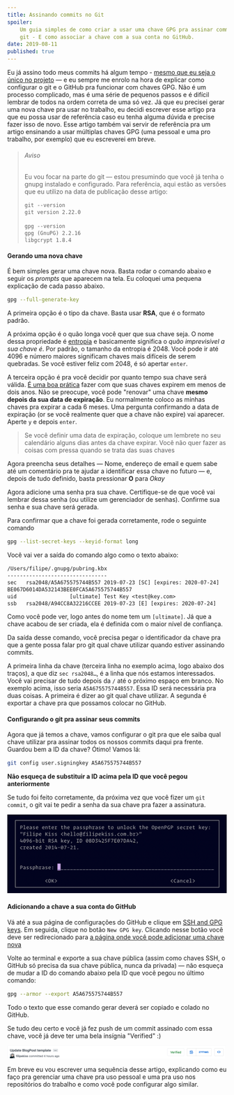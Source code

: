 ```yaml
---
title: Assinando commits no Git
spoiler:
    Um guia simples de como criar a usar uma chave GPG pra assinar commits no
    git - E como associar a chave com a sua conta no GitHub.
date: 2019-08-11
published: true
---
```


Eu já assino todo meus commits há algum tempo -
[mesmo que eu seja o único no projeto](https://github.com/filipekiss/dotfiles/commits/master)
— e eu sempre me enrolo na hora de explicar como configurar o git e o GitHub pra
funcionar com chaves GPG. Não é um processo complicado, mas é uma série de
pequenos passos e é difícil lembrar de todos na ordem correta de uma só vez. Já
que eu precisei gerar uma nova chave pra usar no trabalho, eu decidi escrever
esse artigo pra que eu possa usar de referência caso eu tenha alguma dúvida e
precise fazer isso de novo. Esse artigo também vai servir de referência pra um
artigo ensinando a usar múltiplas chaves GPG (uma pessoal e uma pro trabalho,
por exemplo) que eu escreverei em breve.

> ###### Aviso
>
> Eu vou focar na parte do git — estou presumindo que você já tenha o gnupg
> instalado e configurado. Para referência, aqui estão as versões que eu utilizo
> na data de publicação desse artigo:
>
> ```
> git --version
> git version 2.22.0
>
> gpg --version
> gpg (GnuPG) 2.2.16
> libgcrypt 1.8.4
> ```

#### Gerando uma nova chave

É bem simples gerar uma chave nova. Basta rodar o comando abaixo e seguir os
_prompts_ que aparecem na tela. Eu coloquei uma pequena explicação de cada passo
abaixo.

```sh
gpg --full-generate-key
```

A primeira opção é o tipo da chave. Basta usar **RSA**, que é o formato padrão.

A próxima opção é o quão longa você quer que sua chave seja. O nome dessa
propriedade é
[entropia](https://en.wikipedia.org/wiki/Password_strength#Entropy_as_a_measure_of_password_strength)
e basicamente significa o _quão imprevisível a sua chave é_. Por padrão, o
tamanho da entropia é 2048. Você pode ir até 4096 e número maiores significam
chaves mais difíceis de serem quebradas. Se você estiver feliz com 2048, é só
apertar `enter`.

A terceira opção é pra você decidir por quanto tempo sua chave será válida.
[É uma boa prática](https://riseup.net/en/security/message-security/openpgp/best-practices#use-an-expiration-date-less-than-two-years)
fazer com que suas chaves expirem em menos de dois anos. Não se preocupe, você
pode "renovar" uma chave **mesmo depois da sua data de expiração**. Eu
normalmente coloco as minhas chaves pra expirar a cada 6 meses. Uma pergunta
confirmando a data de expiração (or se você realmente quer que a chave não
expire) vai aparecer. Aperte `y` e depois `enter`.

> Se você definir uma data de expiração, coloque um lembrete no seu calendário
> alguns dias antes da chave expirar. Você não quer fazer as coisas com pressa
> quando se trata das suas chaves

Agora preencha seus detalhes — Nome, endereço de email e quem sabe até um
comentário pra te ajudar a identificar essa chave no futuro — e, depois de tudo
definido, basta pressionar **O** para _Okay_

Agora adicione uma senha pra sua chave. Certifique-se de que você vai lembrar
dessa senha (ou utilize um gerenciador de senhas). Confirme sua senha e sua
chave será gerada.

Para confirmar que a chave foi gerada corretamente, rode o seguinte comando

```sh
gpg --list-secret-keys --keyid-format long
```

Você vai ver a saída do comando algo como o texto abaixo:

```
/Users/filipe/.gnupg/pubring.kbx
--------------------------------
sec   rsa2048/A5A675575744B557 2019-07-23 [SC] [expires: 2020-07-24]
BE067D6014DA532143BEE0FCA5A675575744B557
uid                 [ultimate] Test Key <test@key.com>
ssb   rsa2048/A94CC8A32216CCEE 2019-07-23 [E] [expires: 2020-07-24]
```

Como você pode ver, logo antes do nome tem um `[ultimate]`. Já que a chave
acabou de ser criada, ela é definida com o maior nível de confiança.

Da saída desse comando, você precisa pegar o identificador da chave pra que a
gente possa falar pro git qual chave utilizar quando estiver assinando commits.

A primeira linha da chave (terceira linha no exemplo acima, logo abaixo dos
traços), a que diz `sec rsa2048…`, é a linha que nós estamos interessados. Você
vai precisar de tudo depois da `/` até o próximo espaço em branco. No exemplo
acima, isso seria `A5A675575744B557`. Essa ID será necessária pra duas coisas. A
primeira é dizer ao git qual chave utilizar. A segunda é exportar a chave pra
que possamos colocar no GitHub.

#### Configurando o git pra assinar seus commits

Agora que já temos a chave, vamos configurar o git pra que ele saiba qual chave
utilizar pra assinar todos os nossos commits daqui pra frente. Guardou bem a ID
da chave? Ótimo! Vamos lá:

```sh
git config user.signingkey A5A675575744B557
```

**Não esqueça de substituir a ID acima pela ID que você pegou anteriormente**

Se tudo foi feito corretamente, da próxima vez que você fizer um `git commit`, o
git vai te pedir a senha da sua chave pra fazer a assinatura.

![Pinentry requesting the key password](./pinentry.png)

#### Adicionando a chave a sua conta do GitHub

Vá até a sua página de configurações do GitHub e clique em
[SSH and GPG keys](https://GitHub.com/settings/keys). Em seguida, clique no
botão `New GPG key`. Clicando nesse botão você deve ser redirecionado para
[a página onde você pode adicionar uma chave nova](https://GitHub.com/settings/gpg/new)

Volte ao terminal e exporte a sua chave pública (assim como chaves SSH, o GitHub
só precisa da sua chave pública, nunca da privada) — não esqueça de mudar a ID
do comando abaixo pela ID que você pegou no último comando:

```sh
gpg --armor --export A5A675575744B557
```

Todo o texto que esse comando gerar deverá ser copiado e colado no GitHub.

Se tudo deu certo e você já fez push de um commit assinado com essa chave, você
já deve ter uma bela insígnia "Verified" :)

![GitHub Commit with the Verified Badge](./verified-commit.png)

Em breve eu vou escrever uma sequência desse artigo, explicando como eu faço pra
gerenciar uma chave pra uso pessoal e uma pra uso nos repositórios do trabalho e
como você pode configurar algo similar.
